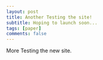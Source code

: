 ```yaml
---
layout: post
title: Another Testing the site!
subtitle: Hoping to launch soon...
tags: [paper]
comments: false
---
```

More Testing the new site.

